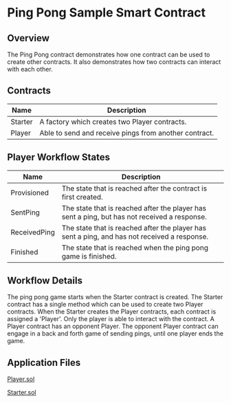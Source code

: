 Ping Pong Sample Smart Contract
====================================================
	
Overview 
---------
The Ping Pong contract demonstrates how one contract can be used to create other contracts. It also demonstrates how two contracts can interact with each other.
	
Contracts 
------------------
| Name       | Description                                                                                         |
|------------|-----------------------------------------------------------------------------------------------------|
| Starter | A factory which creates two Player contracts.                                        |
| Player | Able to send and receive pings from another contract.                                        |

Player Workflow States 
-------
| Name                 | Description                                                                                                 |
|----------------------|-------------------------------------------------------------------------------------------------------------|
| Provisioned | The state that is reached after the contract is first created.|
| SentPing | The state that is reached after the player has sent a ping, but has not received a response.  |
| ReceivedPing |  The state that is reached after the player has sent a ping, and has not received a response. |
| Finished | The state that is reached when the ping pong game is finished. |
	
	
Workflow Details
---------------
	
The ping pong game starts when the Starter contract is created. The Starter contract has a single method which can be used to create two Player contracts. When the Starter creates the Player contracts, each contract is assigned a 'Player'. Only the player is able to interact with the contract. A Player contract has an opponent Player. The opponent Player contract can engage in a back and forth game of sending pings, until one player ends the game.
	
	
Application Files
-----------------

[Player.sol](./PingPongContract/Player.sol)

[Starter.sol](./PingPongContract/Starter.sol)